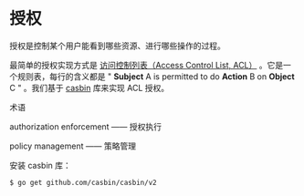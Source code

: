 # 授权

授权是控制某个用户能看到哪些资源、进行哪些操作的过程。

最简单的授权实现方式是 [访问控制列表（Access Control List, ACL）](https://en.wikipedia.org/wiki/Access-control_list) 。它是一个规则表，每行的含义都是 " **Subject** A is permitted to do **Action** B on **Object** C " 。我们基于 [casbin](https://github.com/casbin/casbin) 库来实现 ACL 授权。

术语

authorization enforcement —— 授权执行

policy management —— 策略管理

安装 casbin 库：

```bash
$ go get github.com/casbin/casbin/v2
```


